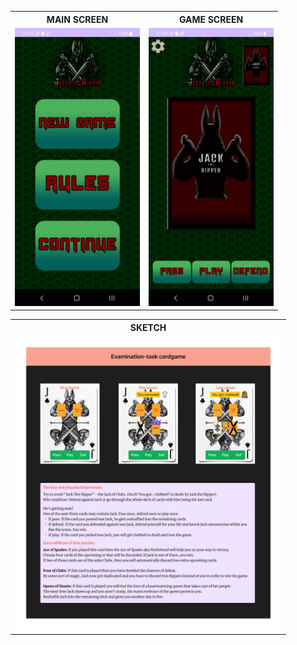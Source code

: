 <table>
  <tr>
    <th><center>MAIN SCREEN</center></th>
    <th><strong>GAME SCREEN</strong></th>
  </tr>
  <tr>
    <td><img src="MainScreen.png" alt="Main Screen" width="200"/></td>
    <td><img src="GameScreen.png" alt="Game Screen" width="200"/></td>
  </tr>
</table>

<table>
<tr>
  <th>SKETCH</th>
</tr>
  <tr>
  <td><img src="Cardgame-2.png" alt="Sketch" width="427"/></td>
</tr>
</table>
